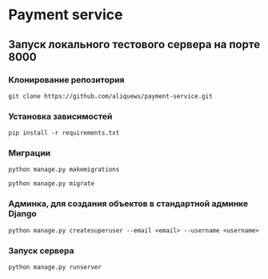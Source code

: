 # Payment service

## Запуск локального тестового сервера на порте 8000

### Клонирование репозитория
`git clone https://github.com/aliquews/payment-service.git`

### Установка зависимостей
`pip install -r requirements.txt`

### Миграции
`python manage.py makemigrations`</p>
`python manage.py migrate` </p>

### Админка, для создания объектов в стандартной админке Django

`python manage.py createsuperuser --email <email> --username <username>`

### Запуск сервера 
`python manage.py runserver`